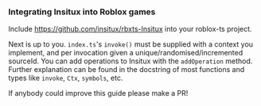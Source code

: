 ### Integrating Insitux into Roblox games

Include https://github.com/insitux/rbxts-Insitux into your roblox-ts project.

Next is up to you. `index.ts`'s `invoke()` must be supplied with a context you implement, and per invocation given a unique/randomised/incremented sourceId. You can add operations to Insitux with the `addOperation` method.  
Further explanation can be found in the docstring of most functions and types like `invoke`, `Ctx`, `symbols`, etc.

If anybody could improve this guide please make a PR!
